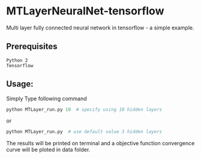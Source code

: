 # MTLayerNeuralNet-tensorflow
Multi layer fully connected neural network in tensorflow - a simple example.

## Prerequisites
```
Python 2
Tensorflow
```

## Usage:
Simply Type following command
```python
python MTLayer_run.py 10  # specify using 10 hidden layers
```
or
```python
python MTLayer_run.py  # use default value 3 hidden layers
```
The results will be printed on terminal and a objective function convergence curve will be ploted in data folder.

